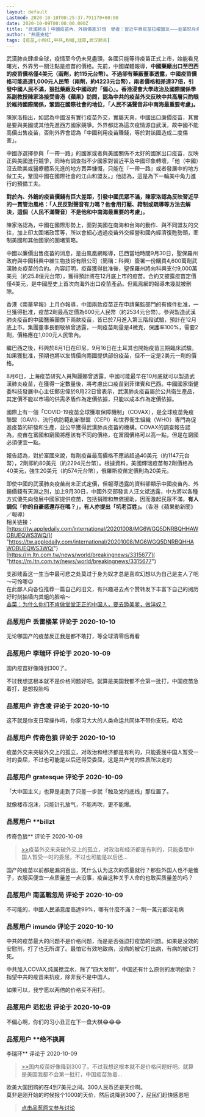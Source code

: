 ```yaml
---
layout: default
Lastmod: 2020-10-10T00:25:37.791170+00:00
date: 2020-10-09T00:00:00.000Z
title: "武漢肺炎｜中國疫苗內、外銷價差37倍　學者：習近平賣疫苗拉攏盟友———韭菜怒斥卖国、偏心😂"
author: "井底支蛙"
tags: [疫苗,小粉红,中共,粉蛆,韭菜,武汉肺炎]
---
```


武漢肺炎肆虐全球，疫情至今仍未見盡頭，各國只能等待疫苗正式上市，始能看見曙光，外界另一關注點是疫苗的價格。先前，中國媒體報導，**中國藥廠出口至巴西的疫苗價格僅4美元（兩劑，約115元台幣）。不過卻有藥廠董事透露，中國疫苗價格可能高達1,000元人民幣（兩劑，約4223元台幣），兩者價格相差達37倍，引發中國人民不滿，狠批藥廠及中國政府「偏心」。**香港浸會大學政治及國際關係學系副教授陳家洛接受香港《蘋果》訪問，認為中共的疫苗外交反映**中共高層只酌眼於維持國際關係，鞏固在國際社會的地位，「人民不滿聲音非中南海最重要考慮」。**  
  
陳家洛指出，如認為中國沒有實行疫苗外交，實屬天真，中國出口廉價疫苗，其實是要與美國或其他先進西方國家競爭。外界都認為這次疫情源自武漢，故中國不能高價出售疫苗，否則外界會認為「中國利用疫苗賺錢，等於對該國造成二度傷害」。  
  
中國亦選擇參與「一帶一路」的國家或者與美國關係不太好的國家出口疫苗，反映正與美國進行競爭，同時有調查指不少國家對習近平及中國印象轉壞，「他（中國）沒去歐美或醫療體系先進的地方賣弄慷慨，只能在『一帶一路』或者發展中的地方做工夫，鞏固中國在國際社會的江山和盟友。」他認為，這是為下一輪美中角力進行的預備工夫。  
  
**對於內、外銷的疫苗價錢有巨大差距，引發中國民眾不滿，陳家洛認為反映習近平的一貫管治風格：「人民反對聲音有力嗎？他會用打壓、箝制或疏導等方法去解決，這個（人民不滿聲音）不是他和中南海最重要的考慮」。**  
  
陳家洛認為，中國在國際形勢上，面對美國在南海和台海的動作、與不同盟友的交往，加上印太圍堵政策等，所以會細心透過疫苗外交經營和國內經濟復甦勢頭，牽制美國和其他國家的圍堵策略。  
  
中國以廉價出售疫苗的消息，是由鳯凰網報導，巴西當地時間9月30日，聖保羅州政府與中國科興中維生物技術有限公司（簡稱：科興）簽署一份購買4,600萬劑武漢肺炎疫苗的合約。內容訂明，疫苗獲得批准後，聖保羅州將向科興支付9,000萬美元（約25.8億元台幣），獲得預計將在12月底上市的疫苗。合約又披露疫苗定價僅4美元，是中國歷史上首次向海外出口疫苗產品。但鳳鳯網的報導未幾就被刪除。  
  
香港《南華早報》上月亦報導，中國兩款疫苗正在申請藥監部門的有條件批准，一旦獲得批准，疫苗2劑最高定價為600元人民幣（約2534元台幣）。參與製造武漢肺炎疫苗的中國醫藥團旗下兩款疫苗，皆已於7月進入第三階段試驗，預計在12月底上市。集團董事長劉敬楨曾透露，一劑疫苗劑量是4微克，保護率100%，需要2劑，價格應在1,000元人民幣內。  
  
繼巴西之後，科興於8月1日在印尼，9月16日在土耳其也開始疫苗三期臨床試驗。如果獲批准，預期也將以友情價向兩國提供部份疫苗，但不一定是2美元一劑的價格。  
  
8月6日，上海疫苗研究人員陶麗娜曾透露，中國可能最早在10月底就可以製造武漢肺炎疫苗，在獲得一定數量後，將考慮出口疫苗到菲律賓和巴西。中國國家衛健委科技發展中心主任鄭忠偉於8月22日曾表示，武漢肺炎疫苗屬於公共衛生產品，其定價不能以市場的供需矛盾作為定價依據，只能以成本作為定價依據。  
  
國際上有一個「COVID-19疫苗全球獲取保障機制」（COVAX），是全球疫苗免疫聯盟（GAVI）、流行病防範創新聯盟（CEPI）和世界衛生組織（WHO）專門為促進疫苗的研發和生產，並公平獲得武漢肺炎疫苗的機構。COVAX的調查報告認為，疫苗在富國和窮國將應該有不同的價格，在富國價格可以高一點，但是在窮國必須便宜一點。  
  
報告認為，對於富國來說，每劑疫苗最高價格不應該超過40美元（約1147元台幣），2劑即約80美元（約2294元台幣）。根據資料，美國輝瑞疫苗每2劑價格為40美元，強生20美元（約574元台幣），俄羅斯疫苗定價則為20美元。  
  
即使中國的武漢肺炎疫苗尚未正式定價，但報導透露的資料卻顯示中國疫苗內、外銷價錢有天淵之別，加上9月30日，中國外交部發言人汪文斌透露，中方將以各種方式優先向發展中國家提供疫苗，包括捐贈和無償援助，因而激起民眾不滿，**有人調侃「你的自豪感還存在嗎？」，有人亦提出「坑老百姓」。**（香港《蘋果動新聞》／報導）  
相关链接：[https://tw.appledaily.com/international/20201008/MG6WGQ5DNRBQHHAWOBUEQWS3WQ/]( "https://tw.appledaily.com/international/20201008/MG6WGQ5DNRBQHHAWOBUEQWS3WQ/")  
[https://m.ltn.com.tw/news/world/breakingnews/3315677]( "https://m.ltn.com.tw/news/world/breakingnews/3315677")  
  
支那贱畜这一生当中最可悲之处莫过于身为奴才总是喜欢幻想以为自己是主人了吧～可怜哪😥  
在此鄙人向各位推荐一篇自己的旧文，有兴趣进去点个赞转发下丰富下自己的阅历好时刻抽墙内粪蛆的脸哈～  
[韭菜：为什么你们不肯做堂堂正正的中国人，要去舔美爹，做洋奴？](https://pincong.rocks/article/16924 "https://pincong.rocks/article/16924")

            
### 品葱用户 **丢雷楼某** 评论于 2020-10-10
        
无论哪国产的疫苗反正我是都不敢打，等全球清零后再看
        


            
### 品葱用户 **李瑞环** 评论于 2020-10-09
        
国内疫苗好像降到300了。  
  
不过我想这根本就不是价格问题好吧。就算是美国我都不会第一批打，中国疫苗急着打，是想投胎吗
        


            
### 品葱用户 **许含凌** 评论于 2020-10-10
        
这不就是你支日常操作吗，你家习大大的人类命运共同体不带你支玩，哈哈
        


            
### 品葱用户 **传奇色狼** 评论于 2020-10-10
        
疫苗外交来突破外交上的孤立，对政治和经济都是有利的，只能委屈中国人暂受一时的委屈，不过也可能是以后还得受委屈，这是共产党的性质所决定的
        


            
### 品葱用户 **gratesque** 评论于 2020-10-09
        
「大中国主义」也算是走到了只差一步就「触及党的底线」那位置了。  
  
就像楼市泡沫，只能针孔放气，不能再吹，更不能爆。
        


            
### 品葱用户 **billzt 
传奇色狼** 评论于 2020-10-09
        
> [\>>]( "/article/item_id-513342#")疫苗外交来突破外交上的孤立，对政治和经济都是有利的，只能委屈中国人暂受一时的委屈，不过也可能是以后还...

  
  
国产的疫苗以前都是漏洞百出，凭什么认为这次的质量就行？那些外国人也不是傻子，衣服买便宜一点质量差一点没事，疫苗这种关乎人命的也敢买质量差的吗？
        


            
### 品葱用户 **南區戰忽局** 评论于 2020-10-09
        
不可能的，中國人民滿意度高達99%，哪有什麼不滿？一劑一萬元都沒毛病
        


            
### 品葱用户 **imundo** 评论于 2020-10-10
        
中共的疫苗最大的问题不是价格问题，而是是否强迫打疫苗的问题。如果是没效的安慰剂，打了也无所谓了。最怕它有效地致病，没病的被它打出病，有病的被它打死。  
  
中共加入COVAX,纯属搅混水，除了“四大发明”，中国还有什么原创的发明创新？  
指望中共的疫苗来抗疫，除非我不是中国人。  
  
如果可以，我宁愿以两倍的价格买不用打。
        


            
### 品葱用户 **范松忠** 评论于 2020-10-09
        
不偏心啊，你们的习小丑正在下一盘大棋😂😂😂
        


            
### 品葱用户 **绝不换肩 
李瑞环** 评论于 2020-10-09
        
> [\>>]( "/article/item_id-513336#")国内疫苗好像降到300了。不过我想这根本就不是价格问题好吧。就算是美国我都不会第一批打，中国疫苗急着...

  
欧美大国团购的在4到7美元之间。300人民币还是天价啊。  
莫非是刚开始的时候报个1000的天价，然后说降到300了，屁民们赶快感恩吧
        






> [点击品葱原文参与讨论](https://pincong.rocks/article/24892)

